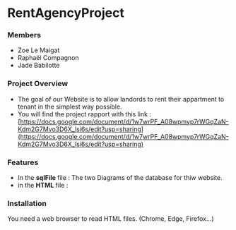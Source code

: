 # RentAgencyProject
### Members
* Zoe Le Maigat
* Raphaël Compagnon 
* Jade Babilotte

### Project Overview

* The goal of our Website is to allow landords to rent their appartment to tenant in the simplest way possible.
* You will find the project rapport with this link : [https://docs.google.com/document/d/1w7wrPF_A08wpmyp7rWGqZaN-Kdm2G7Mvo3D6X_lsi6s/edit?usp=sharing](https://docs.google.com/document/d/1w7wrPF_A08wpmyp7rWGqZaN-Kdm2G7Mvo3D6X_lsi6s/edit?usp=sharing)

### Features
* In the **sqlFile** file : The two Diagrams of the database for thiw website.
* in the **HTML** file : 

### Installation
You need a web browser to read HTML files. (Chrome, Edge, Firefox...)